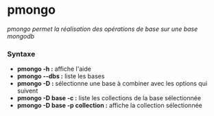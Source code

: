 # pmongo

*pmongo permet la réalisation des opérations de base sur une base mongodb*

### Syntaxe
* **pmongo -h :** affiche l'aide
* **pmongo --dbs :** liste les bases
* **pmongo -D :** sélectionne une base à combiner avec les options qui suivent
* **pmongo -D base -c :** liste les collections de la base sélectionnée
* **pmongo -D base -p collection :** affiche la collection sélectionnée